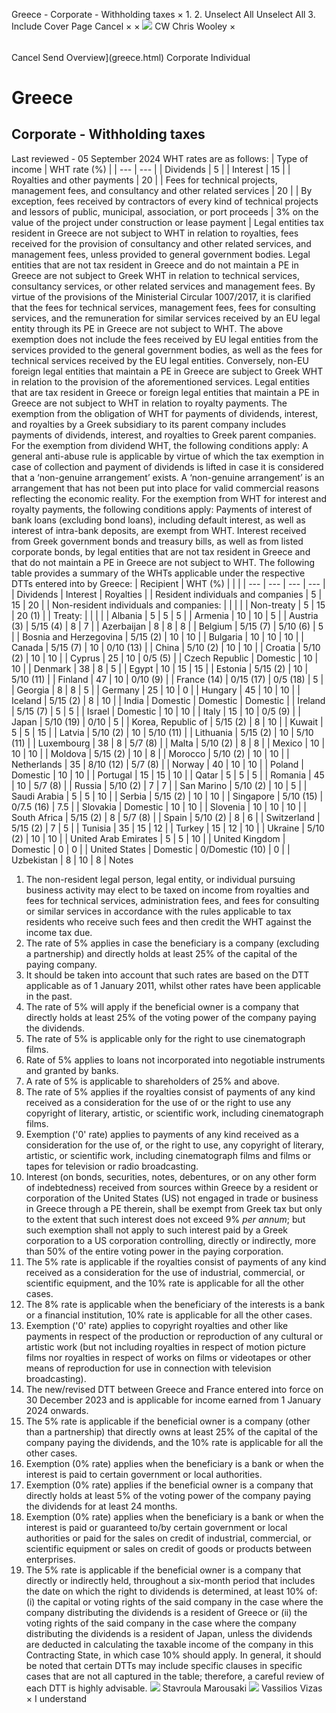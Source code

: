 Greece - Corporate - Withholding taxes
×
1.
2.
Unselect All
Unselect All
3.
Include Cover Page
Cancel
×
×
![](-/media/world-wide-tax-summaries/attachments/global---chris-wooley.ashx%3Frev=ac5e5f3223b34096b1afc2a6009c7320&revision=ac5e5f32-23b3-4096-b1af-c2a6009c7320&hash=859B7ADC84DC2CBEC9760E9E6EE7DE6D0A8BFCDF)
CW
Chris Wooley
×
######
Cancel
Send
Overview](greece.html)
Corporate
Individual
# Greece
## Corporate - Withholding taxes
Last reviewed - 05 September 2024
WHT rates are as follows:
| Type of income | WHT rate (%) |
| --- | --- |
| Dividends | 5 |
| Interest | 15 |
| Royalties and other payments | 20 |
| Fees for technical projects, management fees, and consultancy and other related services | 20 |
| By exception, fees received by contractors of every kind of technical projects and lessors of public, municipal, association, or port proceeds | 3% on the value of the project under construction or lease payment |
Legal entities tax resident in Greece are not subject to WHT in relation to royalties, fees received for the provision of consultancy and other related services, and management fees, unless provided to general government bodies.
Legal entities that are not tax resident in Greece and do not maintain a PE in Greece are not subject to Greek WHT in relation to technical services, consultancy services, or other related services and management fees.
By virtue of the provisions of the Ministerial Circular 1007/2017, it is clarified that the fees for technical services, management fees, fees for consulting services, and the remuneration for similar services received by an EU legal entity through its PE in Greece are not subject to WHT.
The above exemption does not include the fees received by EU legal entities from the services provided to the general government bodies, as well as the fees for technical services received by the EU legal entities.
Conversely, non-EU foreign legal entities that maintain a PE in Greece are subject to Greek WHT in relation to the provision of the aforementioned services.
Legal entities that are tax resident in Greece or foreign legal entities that maintain a PE in Greece are not subject to WHT in relation to royalty payments.
The exemption from the obligation of WHT for payments of dividends, interest, and royalties by a Greek subsidiary to its parent company includes payments of dividends, interest, and royalties to Greek parent companies.
For the exemption from dividend WHT, the following conditions apply:
A general anti-abuse rule is applicable by virtue of which the tax exemption in case of collection and payment of dividends is lifted in case it is considered that a ‘non-genuine arrangement’ exists. A ‘non-genuine arrangement’ is an arrangement that has not been put into place for valid commercial reasons reflecting the economic reality.
For the exemption from WHT for interest and royalty payments, the following conditions apply:
Payments of interest of bank loans (excluding bond loans), including default interest, as well as interest of intra-bank deposits, are exempt from WHT.
Interest received from Greek government bonds and treasury bills, as well as from listed corporate bonds, by legal entities that are not tax resident in Greece and that do not maintain a PE in Greece are not subject to WHT.
The following table provides a summary of the WHTs applicable under the respective DTTs entered into by Greece:
| Recipient | WHT (%) | | |
| --- | --- | --- | --- |
| Dividends | Interest | Royalties |
| Resident individuals and companies | 5 | 15 | 20 |
| Non-resident individuals and companies: |  |  |  |
| Non-treaty | 5 | 15 | 20 (1) |
| Treaty: |  |  |  |
| Albania | 5 | 5 | 5 |
| Armenia | 10 | 10 | 5 |
| Austria (3) | 5/15 (4) | 8 | 7 |
| Azerbaijan | 8 | 8 | 8 |
| Belgium | 5/15 (7) | 5/10 (6) | 5 |
| Bosnia and Herzegovina | 5/15 (2) | 10 | 10 |
| Bulgaria | 10 | 10 | 10 |
| Canada | 5/15 (7) | 10 | 0/10 (13) |
| China | 5/10 (2) | 10 | 10 |
| Croatia | 5/10 (2) | 10 | 10 |
| Cyprus | 25 | 10 | 0/5 (5) |
| Czech Republic | Domestic | 10 | 10 |
| Denmark | 38 | 8 | 5 |
| Egypt | 10 | 15 | 15 |
| Estonia | 5/15 (2) | 10 | 5/10 (11) |
| Finland | 47 | 10 | 0/10 (9) |
| France (14) | 0/15 (17) | 0/5 (18) | 5 |
| Georgia | 8 | 8 | 5 |
| Germany | 25 | 10 | 0 |
| Hungary | 45 | 10 | 10 |
| Iceland | 5/15 (2) | 8 | 10 |
| India | Domestic | Domestic | Domestic |
| Ireland | 5/15 (7) | 5 | 5 |
| Israel | Domestic | 10 | 10 |
| Italy | 15 | 10 | 0/5 (9) |
| Japan | 5/10 (19) | 0/10 | 5 |
| Korea, Republic of | 5/15 (2) | 8 | 10 |
| Kuwait | 5 | 5 | 15 |
| Latvia | 5/10 (2) | 10 | 5/10 (11) |
| Lithuania | 5/15 (2) | 10 | 5/10 (11) |
| Luxembourg | 38 | 8 | 5/7 (8) |
| Malta | 5/10 (2) | 8 | 8 |
| Mexico | 10 | 10 | 10 |
| Moldova | 5/15 (2) | 10 | 8 |
| Morocco | 5/10 (2) | 10 | 10 |
| Netherlands | 35 | 8/10 (12) | 5/7 (8) |
| Norway | 40 | 10 | 10 |
| Poland | Domestic | 10 | 10 |
| Portugal | 15 | 15 | 10 |
| Qatar | 5 | 5 | 5 |
| Romania | 45 | 10 | 5/7 (8) |
| Russia | 5/10 (2) | 7 | 7 |
| San Marino | 5/10 (2) | 10 | 5 |
| Saudi Arabia | 5 | 5 | 10 |
| Serbia | 5/15 (2) | 10 | 10 |
| Singapore | 5/10 (15) | 0/7.5 (16) | 7.5 |
| Slovakia | Domestic | 10 | 10 |
| Slovenia | 10 | 10 | 10 |
| South Africa | 5/15 (2) | 8 | 5/7 (8) |
| Spain | 5/10 (2) | 8 | 6 |
| Switzerland | 5/15 (2) | 7 | 5 |
| Tunisia | 35 | 15 | 12 |
| Turkey | 15 | 12 | 10 |
| Ukraine | 5/10 (2) | 10 | 10 |
| United Arab Emirates | 5 | 5 | 10 |
| United Kingdom | Domestic | 0 | 0 |
| United States | Domestic | 0/Domestic (10) | 0 |
| Uzbekistan | 8 | 10 | 8 |
Notes
1. The non-resident legal person, legal entity, or individual pursuing business activity may elect to be taxed on income from royalties and fees for technical services, administration fees, and fees for consulting or similar services in accordance with the rules applicable to tax residents who receive such fees and then credit the WHT against the income tax due.
2. The rate of 5% applies in case the beneficiary is a company (excluding a partnership) and directly holds at least 25% of the capital of the paying company.
3. It should be taken into account that such rates are based on the DTT applicable as of 1 January 2011, whilst other rates have been applicable in the past.
4. The rate of 5% will apply if the beneficial owner is a company that directly holds at least 25% of the voting power of the company paying the dividends.
5. The rate of 5% is applicable only for the right to use cinematograph films.
6. Rate of 5% applies to loans not incorporated into negotiable instruments and granted by banks.
7. A rate of 5% is applicable to shareholders of 25% and above.
8. The rate of 5% applies if the royalties consist of payments of any kind received as a consideration for the use of or the right to use any copyright of literary, artistic, or scientific work, including cinematograph films.
9. Exemption ('0' rate) applies to payments of any kind received as a consideration for the use of, or the right to use, any copyright of literary, artistic, or scientific work, including cinematograph films and films or tapes for television or radio broadcasting.
10. Interest (on bonds, securities, notes, debentures, or on any other form of indebtedness) received from sources within Greece by a resident or corporation of the United States (US) not engaged in trade or business in Greece through a PE therein, shall be exempt from Greek tax but only to the extent that such interest does not exceed 9% *per annum*; but such exemption shall not apply to such interest paid by a Greek corporation to a US corporation controlling, directly or indirectly, more than 50% of the entire voting power in the paying corporation.
11. The 5% rate is applicable if the royalties consist of payments of any kind received as a consideration for the use of industrial, commercial, or scientific equipment, and the 10% rate is applicable for all the other cases.
12. The 8% rate is applicable when the beneficiary of the interests is a bank or a financial institution, 10% rate is applicable for all the other cases.
13. Exemption ('0' rate) applies to copyright royalties and other like payments in respect of the production or reproduction of any cultural or artistic work (but not including royalties in respect of motion picture films nor royalties in respect of works on films or videotapes or other means of reproduction for use in connection with television broadcasting).
14. Τhe new/revised DTT between Greece and France entered into force on 30 December 2023 and is applicable for income earned from 1 January 2024 onwards.
15. The 5% rate is applicable if the beneficial owner is a company (other than a partnership) that directly owns at least 25% of the capital of the company paying the dividends, and the 10% rate is applicable for all the other cases.
16. Exemption (0% rate) applies when the beneficiary is a bank or when the interest is paid to certain government or local authorities.
17. Exemption (0% rate) applies if the beneficial owner is a company that directly holds at least 5% of the voting power of the company paying the dividends for at least 24 months.
18. Exemption (0% rate) applies when the beneficiary is a bank or when the interest is paid or guaranteed to/by certain government or local authorities or paid for the sales on credit of industrial, commercial, or scientific equipment or sales on credit of goods or products between enterprises.
19. The 5% rate is applicable if the beneficial owner is a company that directly or indirectly held, throughout a six-month period that includes the date on which the right to dividends is determined, at least 10% of: (i) the capital or voting rights of the said company in the case where the company distributing the dividends is a resident of Greece or (ii) the voting rights of the said company in the case where the company distributing the dividends is a resident of Japan, unless the dividends are deducted in calculating the taxable income of the company in this Contracting State, in which case 10% should apply.
In general, it should be noted that certain DTTs may include specific clauses in specific cases that are not all captured in the table; therefore, a careful review of each DTT is highly advisable.
![](-/media/world-wide-tax-summaries/greecestavroula-marousakimarousaki-3jpg20230119085205627.ashx%3Frev=fa3f45baa39c43fba9a945e50e35443f&revision=fa3f45ba-a39c-43fb-a9a9-45e50e35443f&hash=C29134ADD744403F45403B1ECC7D615A9068B8E0)
Stavroula Marousaki
![](-/media/world-wide-tax-summaries/greecevassilios-vizasgreece--vassilios-vizaspng20200701142139395.ashx%3Frev=db329488eb3d4e65a5fdccade3ba1912&revision=db329488-eb3d-4e65-a5fd-ccade3ba1912&hash=66B2D2D7C5DCD7D18CB843FA1B4BD714090AB30D)
Vassilios Vizas
×
I understand